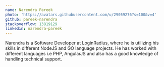 ```yaml
---
name: Narendra Pareek
photo: 'https://avatars.githubusercontent.com/u/29059276?s=100&v=4'
github: pareek-narendra
stackoverflow: 13819129
linkedin: narendra-pareek
---
```

Narendra is a Software Developer at LoginRadius, where he is utilizing his skills in different NodeJS and GO language projects. He has worked with different languages i.e PHP, AngularJS and also has a good knowledge of handling technical support.